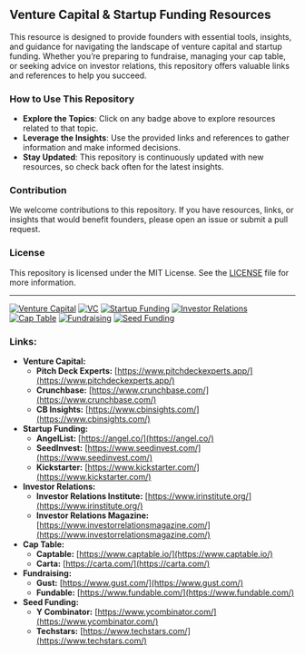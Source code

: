## Venture Capital & Startup Funding Resources

This resource is designed to provide founders with essential tools, insights, and guidance for navigating the landscape of venture capital and startup funding. Whether you’re preparing to fundraise, managing your cap table, or seeking advice on investor relations, this repository offers valuable links and references to help you succeed.

### How to Use This Repository

- **Explore the Topics**: Click on any badge above to explore resources related to that topic.
- **Leverage the Insights**: Use the provided links and references to gather information and make informed decisions.
- **Stay Updated**: This repository is continuously updated with new resources, so check back often for the latest insights.

### Contribution

We welcome contributions to this repository. If you have resources, links, or insights that would benefit founders, please open an issue or submit a pull request.

### License

This repository is licensed under the MIT License. See the [LICENSE](LICENSE) file for more information.

---

[![Venture Capital](https://img.shields.io/badge/Venture%20Capital-blue.svg)]() 
[![VC](https://img.shields.io/badge/VC-green.svg)]() 
[![Startup Funding](https://img.shields.io/badge/Startup%20Funding-yellow.svg)]() 
[![Investor Relations](https://img.shields.io/badge/Investor%20Relations-orange.svg)]() 
[![Cap Table](https://img.shields.io/badge/Cap%20Table-purple.svg)]() 
[![Fundraising](https://img.shields.io/badge/Fundraising-red.svg)]() 
[![Seed Funding](https://img.shields.io/badge/Seed%20Funding-lightblue.svg)]() 

### Links:

* **Venture Capital:** 
    * **Pitch Deck Experts:** [https://www.pitchdeckexperts.app/](https://www.pitchdeckexperts.app/)
    * **Crunchbase:** [https://www.crunchbase.com/](https://www.crunchbase.com/)
    * **CB Insights:** [https://www.cbinsights.com/](https://www.cbinsights.com/)
* **Startup Funding:**
    * **AngelList:** [https://angel.co/](https://angel.co/)
    * **SeedInvest:** [https://www.seedinvest.com/](https://www.seedinvest.com/)
    * **Kickstarter:** [https://www.kickstarter.com/](https://www.kickstarter.com/) 
* **Investor Relations:**
    * **Investor Relations Institute:** [https://www.irinstitute.org/](https://www.irinstitute.org/)
    * **Investor Relations Magazine:** [https://www.investorrelationsmagazine.com/](https://www.investorrelationsmagazine.com/)
* **Cap Table:**
    * **Captable:** [https://www.captable.io/](https://www.captable.io/) 
    * **Carta:** [https://carta.com/](https://carta.com/) 
* **Fundraising:**
    * **Gust:** [https://www.gust.com/](https://www.gust.com/)
    * **Fundable:** [https://www.fundable.com/](https://www.fundable.com/) 
* **Seed Funding:**
    * **Y Combinator:** [https://www.ycombinator.com/](https://www.ycombinator.com/)
    * **Techstars:** [https://www.techstars.com/](https://www.techstars.com/) 
